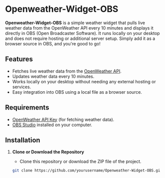 # Openweather-Widget-OBS

**Openweather-Widget-OBS** is a simple weather widget that pulls live weather data from the OpenWeather API every 10 minutes and displays it directly in OBS (Open Broadcaster Software). It runs locally on your desktop and does not require hosting or additional server setup. Simply add it as a browser source in OBS, and you're good to go!

## Features

- Fetches live weather data from the [OpenWeather API](https://openweathermap.org/api).
- Updates weather data every 10 minutes.
- Works locally on your desktop without needing any external hosting or services.
- Easy integration into OBS using a local file as a browser source.

## Requirements

- [OpenWeather API Key](https://openweathermap.org/api) (for fetching weather data).
- [OBS Studio](https://obsproject.com/) installed on your computer.

## Installation

1. **Clone or Download the Repository**  
   - Clone this repository or download the ZIP file of the project.
   
   ```bash
   git clone https://github.com/yourusername/Openweather-Widget-OBS.git
